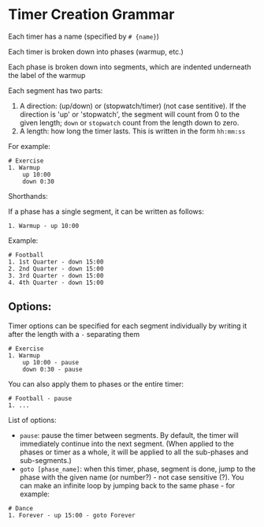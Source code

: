 # Timer Creation Grammar

Each timer has a name (specified by `# {name}`)

Each timer is broken down into phases (warmup, etc.)

Each phase is broken down into segments, which are indented underneath the label of the warmup 

Each segment has two parts:
1. A direction: (up/down) or (stopwatch/timer) (not case sentitive). If the direction is 'up' or 'stopwatch', the segment will count from 0 to the given length; `down` or `stopwatch` count from the length down to zero.
2. A length: how long the timer lasts. This is written in the form `hh:mm:ss`

For example:
```
# Exercise
1. Warmup
	up 10:00
	down 0:30
```

Shorthands:

If a phase has a single segment, it can be written as follows:
```
1. Warmup - up 10:00
```

Example:
```
# Football
1. 1st Quarter - down 15:00
2. 2nd Quarter - down 15:00
3. 3rd Quarter - down 15:00
4. 4th Quarter - down 15:00
```



## Options:

Timer options can be specified for each segment individually by writing it after the length with a `-` separating them
```
# Exercise
1. Warmup
	up 10:00 - pause
	down 0:30 - pause
```
You can also apply them to phases or the entire timer:
```
# Football - pause
1. ...
```

List of options:
- `pause`: pause the timer between segments. By default, the timer will immediately continue into the next segment. (When applied to the phases or timer as a whole, it will be applied to all the sub-phases and sub-segments.)
- `goto [phase_name]`: when this timer, phase,  segment is done, jump to the phase with the given name (or number?) - not case sensitive (?). You can make an infinite loop by jumping back to the same phase - for example: 
```
# Dance
1. Forever - up 15:00 - goto Forever
```
